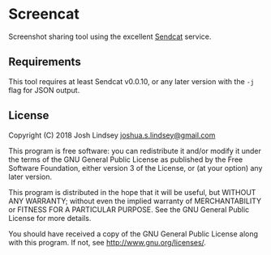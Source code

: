 Screencat
=========

Screenshot sharing tool using the excellent [Sendcat](https://sendcat.com/) service.

Requirements
------------

This tool requires at least Sendcat v0.0.10, or any later version with the `-j` flag
for JSON output.

License
-------
Copyright (C) 2018  Josh Lindsey <joshua.s.lindsey@gmail.com>

This program is free software: you can redistribute it and/or modify
it under the terms of the GNU General Public License as published by
the Free Software Foundation, either version 3 of the License, or
(at your option) any later version.

This program is distributed in the hope that it will be useful,
but WITHOUT ANY WARRANTY; without even the implied warranty of
MERCHANTABILITY or FITNESS FOR A PARTICULAR PURPOSE.  See the
GNU General Public License for more details.

You should have received a copy of the GNU General Public License
along with this program.  If not, see <http://www.gnu.org/licenses/>.
